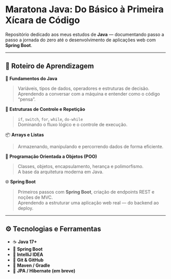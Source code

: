 # Maratona Java: Do Básico à Primeira Xícara de Código

Repositório dedicado aos meus estudos de **Java** — documentando passo a passo a jornada do zero até o desenvolvimento de aplicações web com **Spring Boot**. 

---

## 🧭 Roteiro de Aprendizagem

📘 **Fundamentos do Java**  
> Variáveis, tipos de dados, operadores e estruturas de decisão.  
Aprendendo a conversar com a máquina e entender como o código “pensa”.

🔁 **Estruturas de Controle e Repetição**  
> `if`, `switch`, `for`, `while`, `do-while`  
Dominando o fluxo lógico e o controle de execução.

📦 **Arrays e Listas**  
> Armazenando, manipulando e percorrendo dados de forma eficiente.

🧱 **Programação Orientada a Objetos (POO)**  
> Classes, objetos, encapsulamento, herança e polimorfismo.  
A base da arquitetura moderna em Java.

🌐 **Spring Boot**  
> Primeiros passos com **Spring Boot**, criação de endpoints REST e noções de MVC.  
Aprendendo a estruturar uma aplicação web real — do backend ao deploy.

---

## ⚙️ Tecnologias e Ferramentas

- ☕ **Java 17+**
- 🧩 **Spring Boot**
- 🧠 **IntelliJ IDEA**
- 🐙 **Git & GitHub**
- 🧾 **Maven / Gradle**
- 🧮 **JPA / Hibernate (em breve)**
